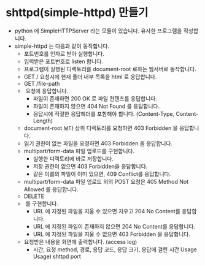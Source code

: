 # shttpd(simple-httpd) 만들기
* python 에 SimpleHTTPServer 라는 모듈이 있습니다. 유사한 프로그램을 작성합니다.
* simple-httpd 는 다음과 같이 동작합니다.
    * 포트번호를 인자로 받아 실행합니다.
    * 입력받은 포트번호로 listen 합니다.
    * 프로그램이 실행된 디렉토리를 document-root 로하는 웹서버로 동작합니다.
    * GET / 요청시에 현재 폴더 내부 목록을 html 로 응답합니다.
    * GET /file-path
    *  요청에 응답합니다.
        * 파일이 존재하면 200 OK 로 파일 컨텐츠를 응답합니다.
        * 파일이 존재하지 않으면 404 Not Found 를 응답합니다.
        * 응답시에 적절한 응답헤더를 포함해야 합니다. (Content-Type, Content-Length)
    * document-root 보다 상위 디렉토리를 요청하면 403 Forbidden 을 응답합니다.
    * 읽기 권한이 없는 파일을 요청하면 403 Forbidden 을 응답합니다.
    * multipart/form-data 파일 업로드를 구현합니다.
        * 실행한 디렉토리에 바로 저장합니다.
        * 저장 권한이 없으면 403 Forbidden을 응답합니다.
        * 같은 이름의 파일이 이미 있으면, 409 Conflict를 응답합니다.
    * multipart/form-data 파일 업로드 외의 POST 요청은 405 Method Not Allowed 를 응답합니다.
    * DELETE
    *  를 구현합니다.
        * URL 에 지정된 파일을 지울 수 있으면 지우고 204 No Content를 응답합니다.
        * URL 에 지정된 파일이 존재하지 않으면 204 No Content를 응답합니다.
        * URL 에 지정된 파일을 지울 수 없으면 403 Forbidden 을 응답합니다.
    * 요청받은 내용을 화면에 출력합니다. (access log)
        * 시간, 요청 method, 경로, 응답 코드, 응답 크기, 응답에 걸린 시간
Usage
Usage) shttpd port
